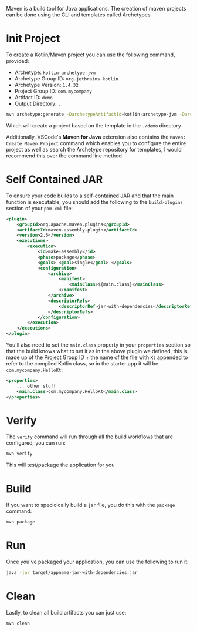 Maven is a build tool for Java applications. The creation of maven projects can be done using the CLI and templates called Archetypes

# Init Project

To create a Kotlin/Maven project you can use the following command, provided:

- Archetype: `kotlin-archetype-jvm`
- Archetype Group ID: `org.jetbrains.kotlin`
- Archetype Version: `1.4.32`
- Project Group ID: `com.mycompany`
- Artifact ID: `demo`
- Output Directory: `.`

```sh
mvn archetype:generate -DarchetypeArtifactId=kotlin-archetype-jvm -DarchetypeGroupId=org.jetbrains.kotlin -DarchetypeVersion=1.4.32 -DgroupId=com.mycompany -DartifactId=demo -DoutputDirectory=.
```

Which will create a project based on the template in the `./demo` directory

Additionally, VSCode's **Maven for Java** extension also contains the `Maven: Create Maven Project` command which enables you to configure the entire project as well as search the Archetype repository for templates, I would recommend this over the command line method

# Self Contained JAR

To ensure your code builds to a self-contained JAR and that the main function is executable, you should add the following to the `build>plugins` section of your `pom.xml` file:

```xml
<plugin>
    <groupId>org.apache.maven.plugins</groupId>
    <artifactId>maven-assembly-plugin</artifactId>
    <version>2.6</version>
    <executions>
        <execution>
            <id>make-assembly</id>
            <phase>package</phase>
            <goals> <goal>single</goal> </goals>
            <configuration>
                <archive>
                    <manifest>
                        <mainClass>${main.class}</mainClass>
                    </manifest>
                </archive>
                <descriptorRefs>
                    <descriptorRef>jar-with-dependencies</descriptorRef>
                </descriptorRefs>
            </configuration>
        </execution>
    </executions>
</plugin>
```

You'll also need to set the `main.class` property in your `properties` section so that the build knows what to set it as in the above plugin we defined, this is made up of the Project Group ID + the name of the file with `Kt` appended to refer to the compiled Kotlin class, so in the starter app it will be `com.mycompany.HelloKt`:

```xml
<properties>
    ... other stuff
    <main.class>com.mycompany.HelloKt</main.class>
</properties>
```

# Verify

The `verify` command will run through all the build workflows that are configured, you can run:

```sh
mvn verify
```

This will test/package the application for you

# Build

If you want to specicically build a `jar` file, you do this with the `package` command:

```sh
mvn package
```

# Run

Once you've packaged your application, you can use the following to run it:

```sh
java -jar target/appname-jar-with-dependencies.jar
```

# Clean

Lastly, to clean all build artifacts you can just use:

```sh
mvn clean
```
